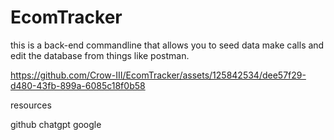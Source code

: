 # EcomTracker

this is a back-end commandline that allows you to seed data make calls and edit the database from things like postman.




https://github.com/Crow-III/EcomTracker/assets/125842534/dee57f29-d480-43fb-899a-6085c18f0b58

resources 

github 
chatgpt 
google 

